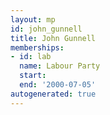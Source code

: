 ```yaml
---
layout: mp
id: john_gunnell
title: John Gunnell
memberships:
- id: lab
  name: Labour Party
  start: 
  end: '2000-07-05'
autogenerated: true
---
```

